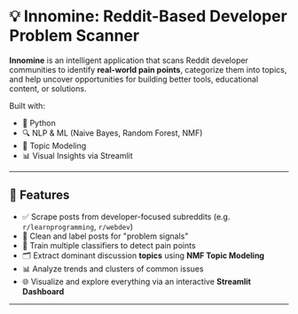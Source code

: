 # 💡 Innomine: Reddit-Based Developer Problem Scanner

**Innomine** is an intelligent application that scans Reddit developer communities to identify **real-world pain points**, categorize them into topics, and help uncover opportunities for building better tools, educational content, or solutions.

Built with:
- 🐍 Python
- 🔍 NLP & ML (Naive Bayes, Random Forest, NMF)
- 🧠 Topic Modeling
- 📊 Visual Insights via Streamlit

---

## 🚀 Features

- ✅ Scrape posts from developer-focused subreddits (e.g. `r/learnprogramming`, `r/webdev`)
- 🧼 Clean and label posts for "problem signals"
- 🤖 Train multiple classifiers to detect pain points
- 🗂 Extract dominant discussion **topics** using **NMF Topic Modeling**
- 📊 Analyze trends and clusters of common issues
- 🌐 Visualize and explore everything via an interactive **Streamlit Dashboard**

---
